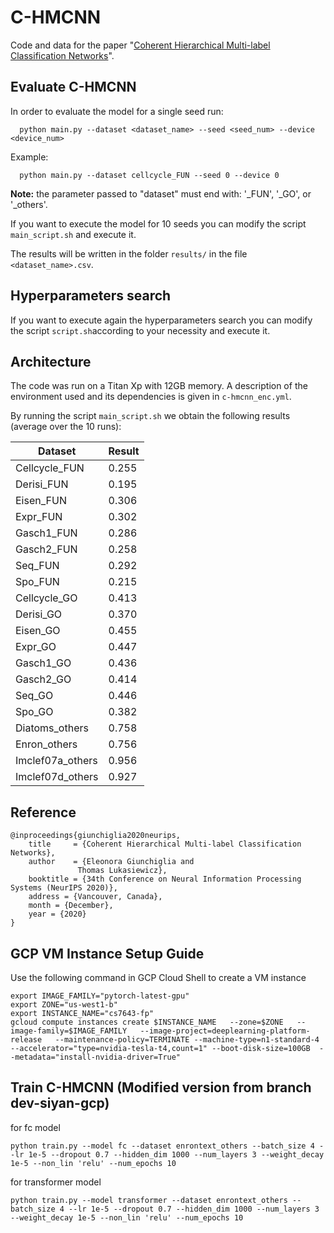 # C-HMCNN

Code and data for the paper "[Coherent Hierarchical Multi-label Classification Networks](https://proceedings.neurips.cc//paper/2020/file/6dd4e10e3296fa63738371ec0d5df818-Paper.pdf)". 

## Evaluate C-HMCNN

In order to evaluate the model for a single seed run:
```
  python main.py --dataset <dataset_name> --seed <seed_num> --device <device_num>
```
Example:
```
  python main.py --dataset cellcycle_FUN --seed 0 --device 0
```

**Note:** the parameter passed to "dataset" must end with: '_FUN', '_GO', or '_others'.

If you want to execute the model for 10 seeds you can modify the script ```main_script.sh``` and execute it.

The results will be written in the folder ```results/``` in the file ```<dataset_name>.csv```.

## Hyperparameters search

If you want to execute again the hyperparameters search you can modify the script ```script.sh```according to your necessity and execute it. 


## Architecture

The code was run on a Titan Xp with 12GB memory. A description of the environment used and its dependencies is given in ```c-hmcnn_enc.yml```.

By running the script ```main_script.sh``` we obtain the following results (average over the 10 runs):

| Dataset       | Result |
| ---           | ----   |
| Cellcycle_FUN | 0.255  |
| Derisi_FUN    | 0.195  |
| Eisen_FUN     | 0.306  |
| Expr_FUN      | 0.302  |
| Gasch1_FUN    | 0.286  |
| Gasch2_FUN    | 0.258  |
| Seq_FUN       | 0.292  |
| Spo_FUN       | 0.215  |
| Cellcycle_GO  | 0.413  |
| Derisi_GO     | 0.370  |
| Eisen_GO      | 0.455  |
| Expr_GO       | 0.447  |
| Gasch1_GO     | 0.436  |
| Gasch2_GO     | 0.414  |
| Seq_GO        | 0.446  |
| Spo_GO        | 0.382  |
| Diatoms_others| 0.758  |
| Enron_others  | 0.756  |
| Imclef07a_others | 0.956 |
| Imclef07d_others | 0.927 |



## Reference
```
@inproceedings{giunchiglia2020neurips,
    title     = {Coherent Hierarchical Multi-label Classification Networks},
    author    = {Eleonora Giunchiglia and
               Thomas Lukasiewicz},
    booktitle = {34th Conference on Neural Information Processing Systems (NeurIPS 2020)},
    address = {Vancouver, Canada},
    month = {December},
    year = {2020}
}
```

## GCP VM Instance Setup Guide
Use the following command in GCP Cloud Shell to create a VM instance

```
export IMAGE_FAMILY="pytorch-latest-gpu"
export ZONE="us-west1-b"
export INSTANCE_NAME="cs7643-fp"
gcloud compute instances create $INSTANCE_NAME   --zone=$ZONE   --image-family=$IMAGE_FAMILY   --image-project=deeplearning-platform-release   --maintenance-policy=TERMINATE --machine-type=n1-standard-4  --accelerator="type=nvidia-tesla-t4,count=1" --boot-disk-size=100GB  --metadata="install-nvidia-driver=True"
```


## Train C-HMCNN (Modified version from branch dev-siyan-gcp)
for fc model
```
python train.py --model fc --dataset enrontext_others --batch_size 4 --lr 1e-5 --dropout 0.7 --hidden_dim 1000 --num_layers 3 --weight_decay 1e-5 --non_lin 'relu' --num_epochs 10 
```

for transformer model
```
python train.py --model transformer --dataset enrontext_others --batch_size 4 --lr 1e-5 --dropout 0.7 --hidden_dim 1000 --num_layers 3 --weight_decay 1e-5 --non_lin 'relu' --num_epochs 10
```